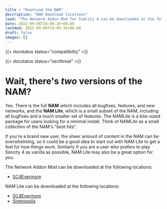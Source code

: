 ```yaml
---
title : "Download the NAM"
description: "NAM Download locations"
lead: "The Network Addon Mod for SimCity 4 can be downloaded at the following locations."
date: 2022-09-06T10:09:26+00:00
lastmod: 2022-09-06T10:09:26+00:00
draft: false
images: []
---
```


{{< docstatus status="compatibility" >}}

{{< docstatus status="secthreat" >}}

# Wait, there's _two_ versions of the NAM?

Yes. There is the full **NAM** which includes all bugfixes, features, and new networks, and the **NAM Lite**, which is a small subset of the NAM, including all bugfixes and a much smaller set of features. The NAMLite is a bite-sized package for users looking for a minimal install. Think of NAMLite as a small collection of the NAM's "best hits".

If you're a brand new user, the sheer amount of content in the NAM can be overwhelming, so it could be a good idea to start out with NAM Lite to get a feel for how things work. Similarly if you are a user who prefers to play Simcity 4 as vanilla as possible, NAM Lite may also be a great option for you.

The Network Addon Mod can be downloaded at the following locations:

* [SC4Evermore](https://www.sc4evermore.com/index.php/downloads/download/6-network-addon-mod-nam/2-network-addon-mod)

NAM Lite can be downloaded at the following locations:

* [SC4Evermore](https://www.sc4evermore.com/index.php/downloads/download/6-network-addon-mod-nam/40-nam-lite)
* [Simtropolis](https://community.simtropolis.com/files/file/35417-network-addon-mod-lite-nam-lite-cross-platform/)